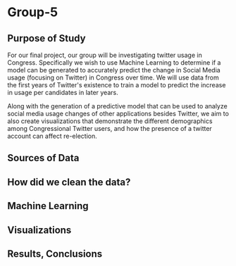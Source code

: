 # Group-5

## Purpose of Study
For our final project, our group will be investigating twitter usage in Congress. Specifically we wish to use Machine Learning to determine if a model can be generated to accurately predict the change in Social Media usage (focusing on Twitter) in Congress over time. We will use data from the first years of Twitter's existence to train a model to predict the increase in usage per candidates in later years. 

Along with the generation of a predictive model that can be used to analyze social media usage changes of other applications besides Twitter, we aim to also create visualizations that demonstrate the different demographics among Congressional Twitter users, and how the presence of a twitter account can affect re-election. 

## Sources of Data

## How did we clean the data?

## Machine Learning

## Visualizations

## Results, Conclusions
